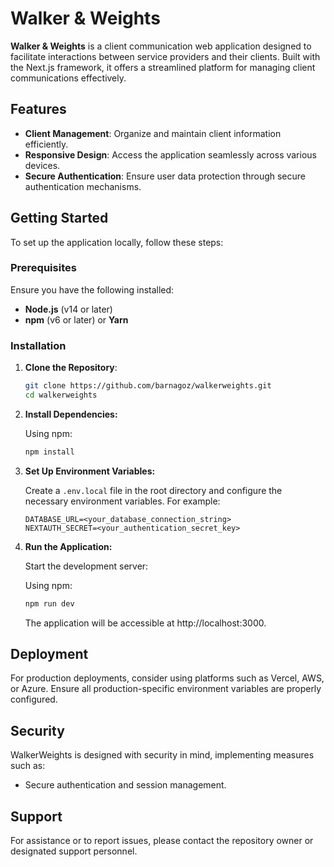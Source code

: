 # Walker & Weights

**Walker & Weights** is a client communication web application designed to facilitate interactions between service
providers and their clients. Built with the Next.js framework, it offers a streamlined platform for managing client
communications effectively.

## Features

- **Client Management**: Organize and maintain client information efficiently.
- **Responsive Design**: Access the application seamlessly across various devices.
- **Secure Authentication**: Ensure user data protection through secure authentication mechanisms.

## Getting Started

To set up the application locally, follow these steps:

### Prerequisites

Ensure you have the following installed:

- **Node.js** (v14 or later)
- **npm** (v6 or later) or **Yarn**

### Installation

1. **Clone the Repository**:

   ```bash
   git clone https://github.com/barnagoz/walkerweights.git
   cd walkerweights
   ```

2. **Install Dependencies:**

   Using npm:
    ```bash
    npm install
    ```

3. **Set Up Environment Variables:**

   Create a `.env.local` file in the root directory and configure the necessary environment variables. For example:

    ```env
    DATABASE_URL=<your_database_connection_string>
    NEXTAUTH_SECRET=<your_authentication_secret_key>
    ```

4. **Run the Application:**

   Start the development server:

   Using npm:
    ```bash
    npm run dev
    ```

   The application will be accessible at http://localhost:3000.

## Deployment

For production deployments, consider using platforms such as Vercel, AWS, or Azure. Ensure all production-specific
environment variables are properly configured.

## Security

WalkerWeights is designed with security in mind, implementing measures such as:

- Secure authentication and session management.

## Support

For assistance or to report issues, please contact the repository owner or designated support personnel.
